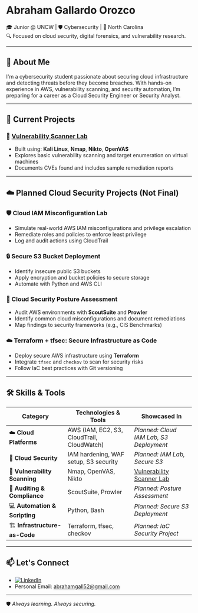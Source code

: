 # Abraham Gallardo Orozco

🎓 Junior @ UNCW | 🛡️ Cybersecurity | 📍 North Carolina  
🔍 Focused on cloud security, digital forensics, and vulnerability research.

---

## 💼 About Me

I'm a cybersecurity student passionate about securing cloud infrastructure and detecting threats before they become breaches. With hands-on experience in AWS, vulnerability scanning, and security automation, I’m preparing for a career as a Cloud Security Engineer or Security Analyst.

---

## 🔧 Current Projects

### 🔐 [Vulnerability Scanner Lab](https://github.com/abrahamgo52/Vulnerability-Scanner-Lab/tree/main)
- Built using: **Kali Linux**, **Nmap**, **Nikto**, **OpenVAS**
- Explores basic vulnerability scanning and target enumeration on virtual machines
- Documents CVEs found and includes sample remediation reports

---

## ☁️ Planned Cloud Security Projects (Not Final)

### 🛡️ Cloud IAM Misconfiguration Lab
- Simulate real-world AWS IAM misconfigurations and privilege escalation
- Remediate roles and policies to enforce least privilege
- Log and audit actions using CloudTrail

### 🔒 Secure S3 Bucket Deployment
- Identify insecure public S3 buckets
- Apply encryption and bucket policies to secure storage
- Automate with Python and AWS CLI

### 🧰 Cloud Security Posture Assessment
- Audit AWS environments with **ScoutSuite** and **Prowler**
- Identify common cloud misconfigurations and document remediations
- Map findings to security frameworks (e.g., CIS Benchmarks)

### ☁️ Terraform + tfsec: Secure Infrastructure as Code
- Deploy secure AWS infrastructure using **Terraform**
- Integrate `tfsec` and `checkov` to scan for security risks
- Follow IaC best practices with Git versioning

---

## 🛠 Skills & Tools

| Category | Technologies & Tools | Showcased In |
|---------|----------------------|--------------|
| ☁️ **Cloud Platforms** | AWS (IAM, EC2, S3, CloudTrail, CloudWatch) | _Planned: Cloud IAM Lab, S3 Deployment_ |
| 🔐 **Cloud Security** | IAM hardening, WAF setup, S3 security | _Planned: IAM Lab, Secure S3_ |
| 🧪 **Vulnerability Scanning** | Nmap, OpenVAS, Nikto | [Vulnerability Scanner Lab](https://github.com/abrahamgo52/Vulnerability-Scanner-Lab/tree/main) |
| 🧰 **Auditing & Compliance** | ScoutSuite, Prowler | _Planned: Posture Assessment_ |
| 💻 **Automation & Scripting** | Python, Bash | _Planned: Secure S3 Deployment_ |
| 🏗️ **Infrastructure-as-Code** | Terraform, tfsec, checkov | _Planned: IaC Security Project_ |

---

## 📫 Let's Connect

- [![LinkedIn](https://img.shields.io/badge/LinkedIn-Connect-blue?logo=linkedin)](https://www.linkedin.com/in/abrahamgo)  
- Personal Email: abrahamgall52@gmail.com

---

🛡️ *Always learning. Always securing.*
